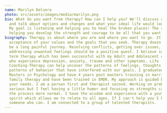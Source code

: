 ```yaml
---
name: Marilyn Deluera
photo: src/assets/images/media/marilyn.png
bio: What do you want from therapy? How can I help you? We'll discuss all that
  and talk about options and changes and what your ideal life would look like.
  My goal is listening and helping you to heal the broken places! The second is
  helping you develop the strength and courage to be all that you want to be!
biography: Therapy is about where you are and where you want to go. It is about
  acceptance of your values and the goals that you seek. Therapy doesn't have to
  be a long painful journey. Resolving conflicts, getting over issues, or
  addressing unwanted feelings should be a positive quest. I believe in short
  term therapy which has been successful with my Adult and Adolescent clients
  who experience depression, anxiety, trauma and other symptoms. Life
  Coaching-Therapy can help uncover the patterns of feelings, thoughts or
  patterns of behavior that have interfered with our goals. I graduated with a
  Masters in Psychology and have 4 years post masters training in marriage and
  family therapy and have been trained in EMDR. My approach is guided by you and
  your needs. I am a person first and therapist second. Working on problems is
  serious but I feel having a little humor and focusing on strengths can make
  the process more normal. I have the wisdom and experience with a youthful
  spirit which allows me to relate to all ages. If I can't help you I know
  someone who can. I am connected to a group of talented therapists.
---
```

